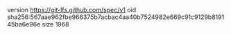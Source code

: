 version https://git-lfs.github.com/spec/v1
oid sha256:567aae962fbe966375b7acbac4aa40b7524982e669c91c9129b819145ba6e96e
size 1968
